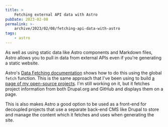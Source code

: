 ```yaml
---
title: >
    Fetching external API data with Astro
pubDate: 2023-02-08
permalink: >-
    archive/2023/02/08/fetching-api-data-with-astro
tags:
    - astro
---
```


As well as using static data like Astro components and Markdown files, Astro allows you to pull in data from external APIs even if you're generating a static website.

Astro's [Data Fetching documentation](https://docs.astro.build/en/guides/data-fetching) shows how to do this using the global `fetch` function. This is the same approach that I've been using to build [a page of my open-source projects](https://github.com/opdavies/oliverdavies.uk/blob/39314de34ce22b14cf85f816e4469cc4d6fb822c/website/src/pages/open-source.astro). I'm still working on it, but it fetches project information from both Drupal.org and GitHub and displays them on a page.

This is also makes Astro a good option to be used as a front-end for decoupled projects that use a separate back-end CMS like Drupal to store and manage the content which it fetches and uses when generating the site.
